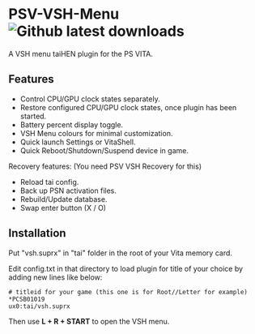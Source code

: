# PSV-VSH-Menu ![Github latest downloads](https://img.shields.io/github/downloads/joel16/PSV-VSH-Menu/total.svg)
A VSH menu taiHEN plugin for the PS VITA.

Features
--------------------------------------------------------------------------------
- Control CPU/GPU clock states separately.
- Restore configured CPU/GPU clock states, once plugin has been started.
- Battery percent display toggle.
- VSH Menu colours for minimal customization.
- Quick launch Settings or VitaShell.
- Quick Reboot/Shutdown/Suspend device in game.

Recovery features: (You need PSV VSH Recovery for this)
- Reload tai config.
- Back up PSN activation files.
- Rebuild/Update database.
- Swap enter button (X / O)


Installation
--------------------------------------------------------------------------------

Put "vsh.suprx" in "tai" folder in the root of your Vita memory card.

Edit config.txt in that directory to load plugin for title of your choice by adding new lines like below:

```text
# titleid for your game (this one is for Root//Letter for example)
*PCSB01019
ux0:tai/vsh.suprx
```

Then use **L + R + START** to open the VSH menu.
